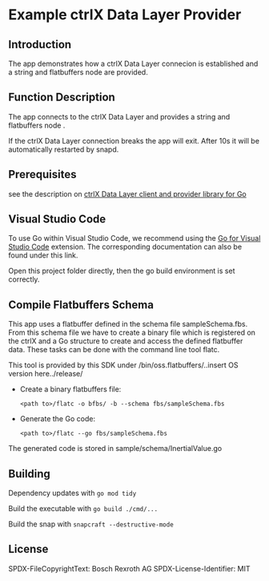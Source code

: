# Example ctrlX Data Layer Provider

## Introduction

The app demonstrates how a ctrlX Data Layer connecion is established and a string and flatbuffers node are provided.

## Function Description

The app connects to the ctrlX Data Layer and provides a string and flatbuffers node .

If the ctrlX Data Layer connection breaks the app will exit. After 10s it will be automatically restarted by snapd.

## Prerequisites

see the description on [ctrlX Data Layer client and provider library for Go](https://github.com/boschrexroth/ctrlx-datalayer-golang)

## Visual Studio Code

To use Go within Visual Studio Code, we recommend using the [Go for Visual Studio Code](https://github.com/golang/vscode-go) extension. The corresponding documentation can also be found under this link. 

Open this project folder directly, then the go build environment is set correctly. 

## Compile Flatbuffers Schema

This app uses a flatbuffer defined in the schema file sampleSchema.fbs. From this schema file we have to create a binary file which is registered on the ctrlX and a Go structure to create and access the defined flatbuffer data. These tasks can be done with the command line tool flatc.

This tool is provided by this SDK under /bin/oss.flatbuffers/..insert OS version here../release/

* Create a binary flatbuffers file:

    `<path to>/flatc -o bfbs/ -b --schema fbs/sampleSchema.fbs`

* Generate the Go code:

    `<path to>/flatc --go fbs/sampleSchema.fbs`

The generated code is stored in sample/schema/InertialValue.go

## Building

Dependency updates with `go mod tidy`

Build the executable with `go build ./cmd/...`

Build the snap with `snapcraft --destructive-mode`

## License

SPDX-FileCopyrightText: Bosch Rexroth AG
SPDX-License-Identifier: MIT
